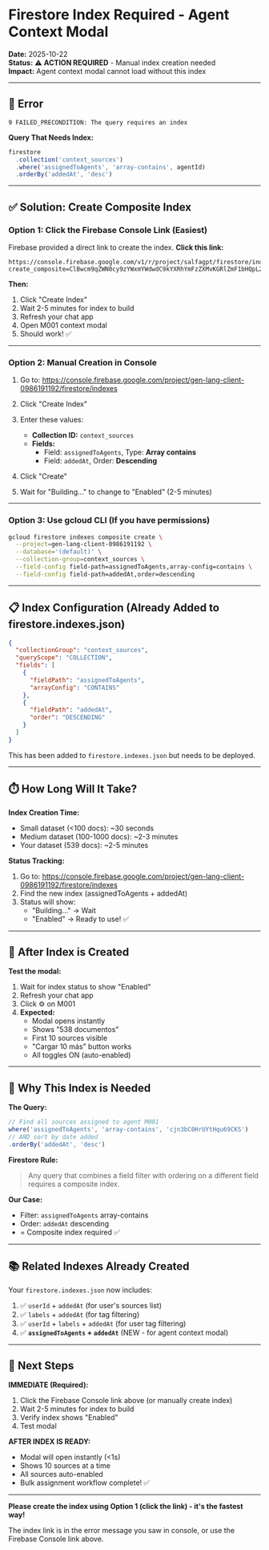 # Firestore Index Required - Agent Context Modal

**Date:** 2025-10-22  
**Status:** ⚠️ **ACTION REQUIRED** - Manual index creation needed  
**Impact:** Agent context modal cannot load without this index

---

## 🚨 Error

```
9 FAILED_PRECONDITION: The query requires an index
```

**Query That Needs Index:**
```typescript
firestore
  .collection('context_sources')
  .where('assignedToAgents', 'array-contains', agentId)
  .orderBy('addedAt', 'desc')
```

---

## ✅ Solution: Create Composite Index

### Option 1: Click the Firebase Console Link (Easiest)

Firebase provided a direct link to create the index. **Click this link:**

```
https://console.firebase.google.com/v1/r/project/salfagpt/firestore/indexes?create_composite=ClBwcm9qZWN0cy9zYWxmYWdwdC9kYXRhYmFzZXMvKGRlZmF1bHQpL2NvbGxlY3Rpb25Hcm91cHMvY29udGV4dF9zb3VyY2VzL2luZGV4ZXMvXxABGhQKEGFzc2lnbmVkVG9BZ2VudHMYARoLCgdhZGRlZEF0EAIaDAoIX19uYW1lX18QAg
```

**Then:**
1. Click "Create Index"
2. Wait 2-5 minutes for index to build
3. Refresh your chat app
4. Open M001 context modal
5. Should work! ✅

---

### Option 2: Manual Creation in Console

1. Go to: https://console.firebase.google.com/project/gen-lang-client-0986191192/firestore/indexes

2. Click "Create Index"

3. Enter these values:
   - **Collection ID:** `context_sources`
   - **Fields:**
     - Field: `assignedToAgents`, Type: **Array contains**
     - Field: `addedAt`, Order: **Descending**

4. Click "Create"

5. Wait for "Building..." to change to "Enabled" (2-5 minutes)

---

### Option 3: Use gcloud CLI (If you have permissions)

```bash
gcloud firestore indexes composite create \
  --project=gen-lang-client-0986191192 \
  --database='(default)' \
  --collection-group=context_sources \
  --field-config field-path=assignedToAgents,array-config=contains \
  --field-config field-path=addedAt,order=descending
```

---

## 📋 Index Configuration (Already Added to firestore.indexes.json)

```json
{
  "collectionGroup": "context_sources",
  "queryScope": "COLLECTION",
  "fields": [
    {
      "fieldPath": "assignedToAgents",
      "arrayConfig": "CONTAINS"
    },
    {
      "fieldPath": "addedAt",
      "order": "DESCENDING"
    }
  ]
}
```

This has been added to `firestore.indexes.json` but needs to be deployed.

---

## ⏱️ How Long Will It Take?

**Index Creation Time:**
- Small dataset (<100 docs): ~30 seconds
- Medium dataset (100-1000 docs): ~2-3 minutes  
- Your dataset (539 docs): ~2-5 minutes

**Status Tracking:**
1. Go to: https://console.firebase.google.com/project/gen-lang-client-0986191192/firestore/indexes
2. Find the new index (assignedToAgents + addedAt)
3. Status will show:
   - "Building..." → Wait
   - "Enabled" → Ready to use! ✅

---

## 🧪 After Index is Created

**Test the modal:**

1. Wait for index status to show "Enabled"
2. Refresh your chat app
3. Click ⚙️ on M001
4. **Expected:**
   - Modal opens instantly
   - Shows "538 documentos"
   - First 10 sources visible
   - "Cargar 10 más" button works
   - All toggles ON (auto-enabled)

---

## 🎯 Why This Index is Needed

**The Query:**
```typescript
// Find all sources assigned to agent M001
where('assignedToAgents', 'array-contains', 'cjn3bC0HrUYtHqu69CKS')
// AND sort by date added
.orderBy('addedAt', 'desc')
```

**Firestore Rule:**
> Any query that combines a field filter with ordering on a different field requires a composite index.

**Our Case:**
- Filter: `assignedToAgents` array-contains
- Order: `addedAt` descending
- = Composite index required ✅

---

## 📚 Related Indexes Already Created

Your `firestore.indexes.json` now includes:

1. ✅ `userId` + `addedAt` (for user's sources list)
2. ✅ `labels` + `addedAt` (for tag filtering)
3. ✅ `userId` + `labels` + `addedAt` (for user tag filtering)
4. ✅ **`assignedToAgents` + `addedAt`** (NEW - for agent context modal)

---

## 🚀 Next Steps

**IMMEDIATE (Required):**
1. Click the Firebase Console link above (or manually create index)
2. Wait 2-5 minutes for index to build
3. Verify index shows "Enabled"
4. Test modal

**AFTER INDEX IS READY:**
- Modal will open instantly (<1s)
- Shows 10 sources at a time
- All sources auto-enabled
- Bulk assignment workflow complete! ✅

---

**Please create the index using Option 1 (click the link) - it's the fastest way!**

The index link is in the error message you saw in console, or use the Firebase Console link above.

